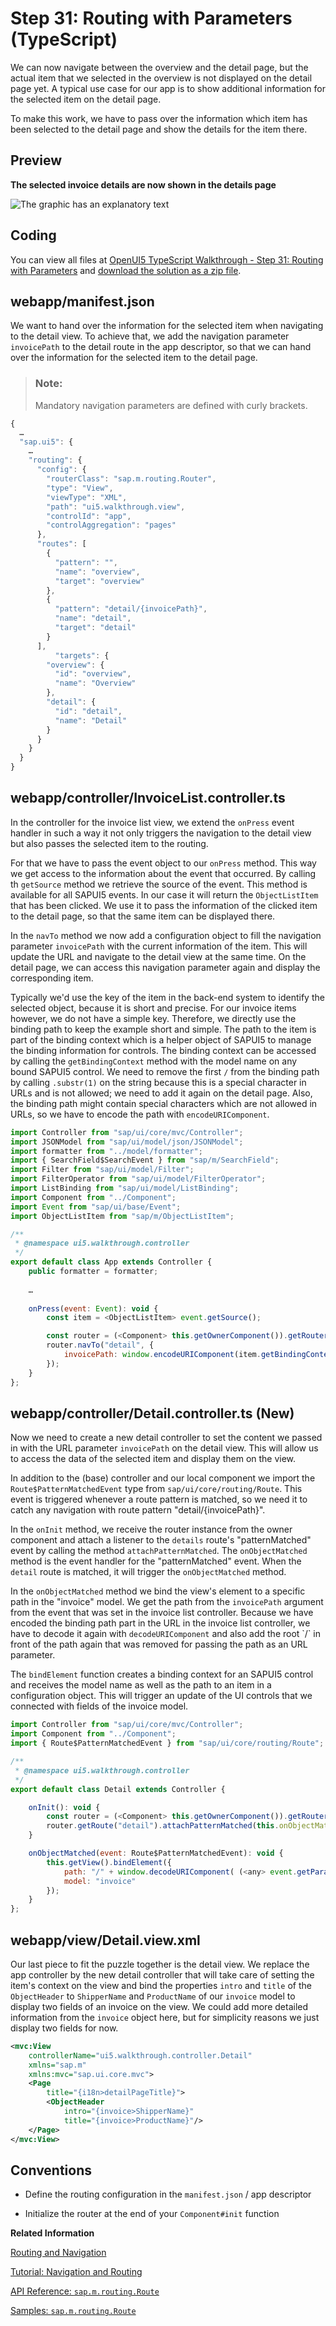 <!-- loioafd5eb688b234c37a2a57e86fe729745 -->

# Step 31: Routing with Parameters \(TypeScript\)

We can now navigate between the overview and the detail page, but the actual item that we selected in the overview is not displayed on the detail page yet. A typical use case for our app is to show additional information for the selected item on the detail page.

To make this work, we have to pass over the information which item has been selected to the detail page and show the details for the item there.



## Preview

  
  
**The selected invoice details are now shown in the details page**

![The graphic has an explanatory text](images/UI5_Walkthrough_Step_31_31da9d4.png "The selected invoice details are now shown in the details page")



<a name="loioafd5eb688b234c37a2a57e86fe729745__section_m2z_d5m_tyb"/>

## Coding

You can view all files at [OpenUI5 TypeScript Walkthrough - Step 31: Routing with Parameters](https://github.com/sap-samples/ui5-typescript-walkthrough/tree/main/steps/31) and [download the solution as a zip file](https://sap-samples.github.io/ui5-typescript-walkthrough/ui5-typescript-walkthrough-step-31.zip).



<a name="loioafd5eb688b234c37a2a57e86fe729745__section_n2z_d5m_tyb"/>

## webapp/manifest.json

We want to hand over the information for the selected item when navigating to the detail view. To achieve that, we add the navigation parameter `invoicePath` to the detail route in the app descriptor, so that we can hand over the information for the selected item to the detail page.

> ### Note:  
> Mandatory navigation parameters are defined with curly brackets.

```js
{
  …
  "sap.ui5": {
	…
	"routing": {
	  "config": {
		"routerClass": "sap.m.routing.Router",
		"type": "View",
		"viewType": "XML",
		"path": "ui5.walkthrough.view",
		"controlId": "app",
		"controlAggregation": "pages"
	  },
	  "routes": [
		{
		  "pattern": "",
		  "name": "overview",
		  "target": "overview"
		},
		{
		  "pattern": "detail/{invoicePath}",
		  "name": "detail",
		  "target": "detail"
		}
	  ],
		  "targets": {
		"overview": {
		  "id": "overview",
		  "name": "Overview"
		},
		"detail": {
		  "id": "detail",
		  "name": "Detail"
		}
	  }
	}
  }
}
```



<a name="loioafd5eb688b234c37a2a57e86fe729745__section_oj2_blv_4zb"/>

## webapp/controller/InvoiceList.controller.ts

In the controller for the invoice list view, we extend the `onPress` event handler in such a way it not only triggers the navigation to the detail view but also passes the selected item to the routing.

For that we have to pass the event object to our `onPress` method. This way we get access to the information about the event that occurred. By calling th `getSource` method we retrieve the source of the event. This method is available for all SAPUI5 events. In our case it will return the `ObjectListItem` that has been clicked. We use it to pass the information of the clicked item to the detail page, so that the same item can be displayed there.

In the `navTo` method we now add a configuration object to fill the navigation parameter `invoicePath` with the current information of the item. This will update the URL and navigate to the detail view at the same time. On the detail page, we can access this navigation parameter again and display the corresponding item.

Typically we'd use the key of the item in the back-end system to identify the selected object, because it is short and precise. For our invoice items however, we do not have a simple key. Therefore, we directly use the binding path to keep the example short and simple. The path to the item is part of the binding context which is a helper object of SAPUI5 to manage the binding information for controls. The binding context can be accessed by calling the `getBindingContext` method with the model name on any bound SAPUI5 control. We need to remove the first `/` from the binding path by calling `.substr(1)` on the string because this is a special character in URLs and is not allowed; we need to add it again on the detail page. Also, the binding path might contain special characters which are not allowed in URLs, so we have to encode the path with `encodeURIComponent`.

```js
import Controller from "sap/ui/core/mvc/Controller";
import JSONModel from "sap/ui/model/json/JSONModel";
import formatter from "../model/formatter";
import { SearchField$SearchEvent } from "sap/m/SearchField";
import Filter from "sap/ui/model/Filter";
import FilterOperator from "sap/ui/model/FilterOperator";
import ListBinding from "sap/ui/model/ListBinding";
import Component from "../Component";
import Event from "sap/ui/base/Event";
import ObjectListItem from "sap/m/ObjectListItem";

/**
 * @namespace ui5.walkthrough.controller
 */
export default class App extends Controller {
    public formatter = formatter;
		
	…
	
    onPress(event: Event): void {
        const item = <ObjectListItem> event.getSource();

        const router = (<Component> this.getOwnerComponent()).getRouter();
        router.navTo("detail", {
            invoicePath: window.encodeURIComponent(item.getBindingContext("invoice").getPath().substr(1))
        });
    }     
};
```



<a name="loioafd5eb688b234c37a2a57e86fe729745__section_jb5_4mv_4zb"/>

## webapp/controller/Detail.controller.ts \(New\)

Now we need to create a new detail controller to set the content we passed in with the URL parameter `invoicePath` on the detail view. This will allow us to access the data of the selected item and display them on the view.

In addition to the \(base\) controller and our local component we import the `Route$PatternMatchedEvent` type from `sap/ui/core/routing/Route`. This event is triggered whenever a route pattern is matched, so we need it to catch any navigation with route pattern "detail/\{invoicePath\}".

In the `onInit` method, we receive the router instance from the owner component and attach a listener to the `details` route's "patternMatched" event by calling the method `attachPatternMatched`. The `onObjectMatched` method is the event handler for the "patternMatched" event. When the `detail` route is matched, it will trigger the `onObjectMatched` method.

In the `onObjectMatched` method we bind the view's element to a specific path in the "invoice" model. We get the path from the `invoicePath` argument from the event that was set in the invoice list controller. Because we have encoded the binding path part in the URL in the invoice list controller, we have to decode it again with `decodeURIComponent` and also add the root \`/\` in front of the path again that was removed for passing the path as an URL parameter.

The `bindElement` function creates a binding context for an SAPUI5 control and receives the model name as well as the path to an item in a configuration object. This will trigger an update of the UI controls that we connected with fields of the invoice model.

```js
import Controller from "sap/ui/core/mvc/Controller";
import Component from "../Component";
import { Route$PatternMatchedEvent } from "sap/ui/core/routing/Route";

/**
 * @namespace ui5.walkthrough.controller
 */
export default class Detail extends Controller {

    onInit(): void {
        const router = (<Component> this.getOwnerComponent()).getRouter();
        router.getRoute("detail").attachPatternMatched(this.onObjectMatched, this);
    }

    onObjectMatched(event: Route$PatternMatchedEvent): void {
        this.getView().bindElement({
            path: "/" + window.decodeURIComponent( (<any> event.getParameter("arguments")).invoicePath),
            model: "invoice"
        });
    }
};
```



## webapp/view/Detail.view.xml

Our last piece to fit the puzzle together is the detail view. We replace the app controller by the new detail controller that will take care of setting the item's context on the view and bind the properties `intro` and `title` of the `ObjectHeader` to `ShipperName` and `ProductName` of our `invoice` model to display two fields of an invoice on the view. We could add more detailed information from the `invoice` object here, but for simplicity reasons we just display two fields for now.

```xml
<mvc:View
	controllerName="ui5.walkthrough.controller.Detail"
	xmlns="sap.m"
	xmlns:mvc="sap.ui.core.mvc">
	<Page
		title="{i18n>detailPageTitle}">
		<ObjectHeader
			intro="{invoice>ShipperName}"
			title="{invoice>ProductName}"/>
	</Page>
</mvc:View>
```



## Conventions

-   Define the routing configuration in the `manifest.json` / app descriptor

-   Initialize the router at the end of your `Component#init` function

**Related Information**  


[Routing and Navigation](../04_Essentials/routing-and-navigation-3d18f20.md "SAPUI5 offers hash-based navigation, which allows you to build single-page apps where the navigation is done by changing the hash. In this way the browser does not have to reload the page; instead there is a callback to which the app and especially the affected view can react. A hash string is parsed and matched against patterns which will then inform the handlers.")

[Tutorial: Navigation and Routing](navigation-and-routing-tutorial-1b6dcd3.md "SAPUI5 comes with a powerful routing API that helps you control the state of your application efficiently. This tutorial will illustrate all major features and APIs related to navigation and routing in SAPUI5 apps by creating a simple and easy to understand mobile app. It represents a set of best practices for applying the navigation and routing features of SAPUI5 to your applications.")

[API Reference: `sap.m.routing.Route`](https://ui5.sap.com/#/api/sap.m.routing.Route)

[Samples: `sap.m.routing.Route` ](https://ui5.sap.com/#/entity/sap.m.routing.Route)

